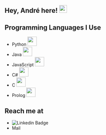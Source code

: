 ## Hey, André here! <img src="https://media.giphy.com/media/hvRJCLFzcasrR4ia7z/giphy.gif" width="25px">

## Programming Languages I Use
* Python <img src = https://simpleicons.org/icons/python.svg width='30'/>
* Java <img src = https://simpleicons.org/icons/java.svg width=30>
* JavaScript <img src = https://simpleicons.org/icons/javascript.svg width=30>
* C# <img src=https://simpleicons.org/icons/csharp.svg width=30>
* C <img src=https://simpleicons.org/icons/c.svg width=30>
* Prolog <img src=https://www.swi-prolog.org/icons/swipl.png width=30>

## Reach me at
* ![Linkedin Badge](https://img.shields.io/badge/-André_Christofferson-blue?style=flat-square&logo=Linkedin&logoColor=white&link=https://www.linkedin.com/in/andr%C3%A9-christofferson-228b4a7b/)
* Mail
